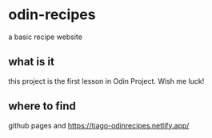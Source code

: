 # odin-recipes
a basic recipe website


## what is it
this project is the first lesson in Odin Project. Wish me luck!

## where to find
github pages and https://tiago-odinrecipes.netlify.app/